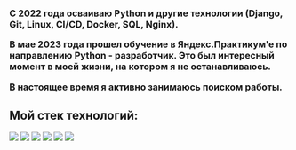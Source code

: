 <h3>
С 2022 года осваиваю Python и другие технологии (Django, Git, Linux, CI/CD, Docker, SQL, Nginx). 

В мае 2023 года прошел обучение в Яндекс.Практикум'е по направлению Python - разработчик. Это был интересный момент в моей жизни, на котором я не останавливаюсь.

В настоящее время я активно занимаюсь поиском работы.
</h3>

## Мой стек технологий:

<img src="https://img.shields.io/badge/Python-black?style=for-the-badge&logo=Python&logoColor=White"/>                                                                <img src="https://img.shields.io/badge/Django-black?style=for-the-badge&logo=Django&logoColor=092E20"/>                                                                   <img src="https://img.shields.io/badge/Git-black?style=for-the-badge&logo=Git&logoColor=F05032"/>                                                                          <img src="https://img.shields.io/badge/HTML5-black?style=for-the-badge&logo=HTML5&logoColor=E34F26"/>
    <img src="https://img.shields.io/badge/PostgreSQL-black?style=for-the-badge&logo=PostgreSQL&logoColor=blue">
     <img src="https://img.shields.io/badge/Docker-black?style=for-the-badge&logo=Docker&logoColor=white">
